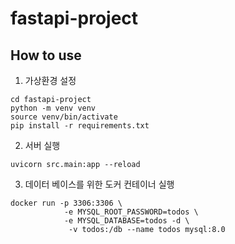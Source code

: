 # fastapi-project

## How to use
1. 가상환경 설정
```shell
cd fastapi-project
python -m venv venv
source venv/bin/activate
pip install -r requirements.txt
```
2. 서버 실행
```shell
uvicorn src.main:app --reload
```
3. 데이터 베이스를 위한 도커 컨테이너 실행
```shell
docker run -p 3306:3306 \
            -e MYSQL_ROOT_PASSWORD=todos \
            -e MYSQL_DATABASE=todos -d \
             -v todos:/db --name todos mysql:8.0
```